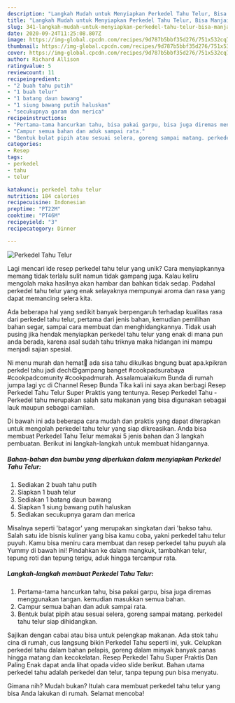 ```yaml
---
description: "Langkah Mudah untuk Menyiapkan Perkedel Tahu Telur, Bisa Manjain Lidah"
title: "Langkah Mudah untuk Menyiapkan Perkedel Tahu Telur, Bisa Manjain Lidah"
slug: 341-langkah-mudah-untuk-menyiapkan-perkedel-tahu-telur-bisa-manjain-lidah
date: 2020-09-24T11:25:08.807Z
image: https://img-global.cpcdn.com/recipes/9d787b5bbf35d276/751x532cq70/perkedel-tahu-telur-foto-resep-utama.jpg
thumbnail: https://img-global.cpcdn.com/recipes/9d787b5bbf35d276/751x532cq70/perkedel-tahu-telur-foto-resep-utama.jpg
cover: https://img-global.cpcdn.com/recipes/9d787b5bbf35d276/751x532cq70/perkedel-tahu-telur-foto-resep-utama.jpg
author: Richard Allison
ratingvalue: 5
reviewcount: 11
recipeingredient:
- "2 buah tahu putih"
- "1 buah telur"
- "1 batang daun bawang"
- "1 siung bawang putih haluskan"
- "secukupnya garam dan merica"
recipeinstructions:
- "Pertama-tama hancurkan tahu, bisa pakai garpu, bisa juga diremas menggunakan tangan. kemudian masukkan semua bahan."
- "Campur semua bahan dan aduk sampai rata."
- "Bentuk bulat pipih atau sesuai selera, goreng sampai matang. perkedel tahu telur siap dihidangkan."
categories:
- Resep
tags:
- perkedel
- tahu
- telur

katakunci: perkedel tahu telur 
nutrition: 184 calories
recipecuisine: Indonesian
preptime: "PT22M"
cooktime: "PT46M"
recipeyield: "3"
recipecategory: Dinner

---
```



![Perkedel Tahu Telur](https://img-global.cpcdn.com/recipes/9d787b5bbf35d276/751x532cq70/perkedel-tahu-telur-foto-resep-utama.jpg)

Lagi mencari ide resep perkedel tahu telur yang unik? Cara menyiapkannya memang tidak terlalu sulit namun tidak gampang juga. Kalau keliru mengolah maka hasilnya akan hambar dan bahkan tidak sedap. Padahal perkedel tahu telur yang enak selayaknya mempunyai aroma dan rasa yang dapat memancing selera kita.

Ada beberapa hal yang sedikit banyak berpengaruh terhadap kualitas rasa dari perkedel tahu telur, pertama dari jenis bahan, kemudian pemilihan bahan segar, sampai cara membuat dan menghidangkannya. Tidak usah pusing jika hendak menyiapkan perkedel tahu telur yang enak di mana pun anda berada, karena asal sudah tahu triknya maka hidangan ini mampu menjadi sajian spesial.

Ni menu murah dan hemat🤣 ada sisa tahu dikulkas bngung buat apa.kpikran perkdel tahu jadi dech😍gampang banget #cookpadsurabaya #cookpadcomunity #cookpadmurah. Assalamualaikum Bunda di rumah jumpa lagi yc di Channel Resep Bunda Tika kali ini saya akan berbagi Resep Perkedel Tahu Telur Super Praktis yang tentunya. Resep Perkedel Tahu - Perkedel tahu merupakan salah satu makanan yang bisa digunakan sebagai lauk maupun sebagai camilan.


Di bawah ini ada beberapa cara mudah dan praktis yang dapat diterapkan untuk mengolah perkedel tahu telur yang siap dikreasikan. Anda bisa membuat Perkedel Tahu Telur memakai 5 jenis bahan dan 3 langkah pembuatan. Berikut ini langkah-langkah untuk membuat hidangannya.

<!--inarticleads1-->

##### Bahan-bahan dan bumbu yang diperlukan dalam menyiapkan Perkedel Tahu Telur:

1. Sediakan 2 buah tahu putih
1. Siapkan 1 buah telur
1. Sediakan 1 batang daun bawang
1. Siapkan 1 siung bawang putih haluskan
1. Sediakan secukupnya garam dan merica


Misalnya seperti &#39;batagor&#39; yang merupakan singkatan dari &#39;bakso tahu. Salah satu ide bisnis kuliner yang bisa kamu coba, yakni perkedel tahu telur puyuh. Kamu bisa meniru cara membuat dan resep perkedel tahu puyuh ala Yummy di bawah ini! Pindahkan ke dalam mangkuk, tambahkan telur, tepung roti dan tepung terigu, aduk hingga tercampur rata. 

<!--inarticleads2-->

##### Langkah-langkah membuat Perkedel Tahu Telur:

1. Pertama-tama hancurkan tahu, bisa pakai garpu, bisa juga diremas menggunakan tangan. kemudian masukkan semua bahan.
1. Campur semua bahan dan aduk sampai rata.
1. Bentuk bulat pipih atau sesuai selera, goreng sampai matang. perkedel tahu telur siap dihidangkan.


Sajikan dengan cabai atau bisa untuk pelengkap makanan. Ada stok tahu cina di rumah, cus langsung bikin Perkedel Tahu seperti ini, yuk. Celupkan perkedel tahu dalam bahan pelapis, goreng dalam minyak banyak panas hingga matang dan kecokelatan. Resep Perkedel Tahu Super Praktis Dan Paling Enak dapat anda lihat opada video slide berikut. Bahan utama perkedel tahu adalah perkedel dan telur, tanpa tepung pun bisa menyatu. 

Gimana nih? Mudah bukan? Itulah cara membuat perkedel tahu telur yang bisa Anda lakukan di rumah. Selamat mencoba!
